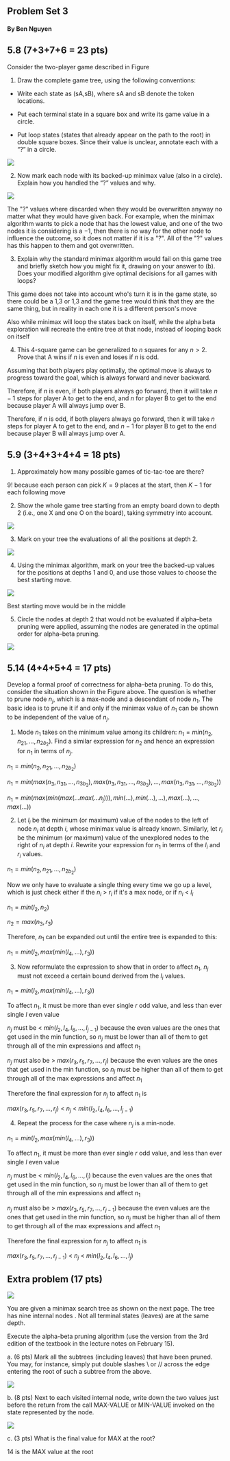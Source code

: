 ## Problem Set 3

#### By Ben Nguyen

## 5.8 (7+3+7+6 = 23 pts)

Consider the two-player game described in Figure

1. Draw the complete game tree, using the following conventions:

- Write each state as (sA,sB), where sA and sB denote the token locations.

- Put each terminal state in a square box and write its game value in a circle.

- Put loop states (states that already appear on the path to the root) in double square boxes. Since their value is unclear, annotate each with a “?” in a circle.

![](../pic/jumpgameTree.jpg)

2. Now mark each node with its backed-up minimax value (also in a circle). Explain how you handled the “?” values and why.

![](../pic/jumpgameMinimax.jpg)

  The "?" values where discarded when they would be overwritten anyway no matter what they would have given back. For example, when the minimax algorithm wants to pick a node that has the lowest value, and one of the two nodes it is considering is a $-1$, then there is no way for the other node to influence the outcome, so it does not matter if it is a "?". All of the "?" values has this happen to them and got overwritten.

3. Explain why the standard minimax algorithm would fail on this game tree and briefly sketch how you might fix it, drawing on your answer to (b). Does your modified algorithm give optimal decisions for all games with loops?

This game does not take into account who's turn it is in the game state, so there could be a 1,3 or 1,3 and the game tree would think that they are the same thing, but in reality in each one it is a different person's move

Also while minimax will loop the states back on itself, while the alpha beta exploration will recreate the entire tree at that node, instead of looping back on itself

<!-- Carried ? up until it gets ignored, treated it as an unknown state -->
<!-- Tried to solve until the minimax algorithm would throw out that path -->

4. This 4-square game can be generalized to $n$ squares for any $n>2$. Prove that A wins if $n$ is even and loses if $n$ is odd.

<!-- Some induction maybe -->

Assuming that both players play optimally, the optimal move is always to progress toward the goal, which is always forward and never backward.

Therefore, if $n$ is even, if both players always go forward, then it will take $n-1$ steps for player A to get to the end, and $n$ for player B to get to the end because player A will always jump over B.

Therefore, if $n$ is odd, if both players always go forward, then it will take $n$ steps for player A to get to the end, and $n-1$ for player B to get to the end because player B will always jump over A.

## 5.9 (3+4+3+4+4 = 18 pts)

1. Approximately how many possible games of tic-tac-toe are there?

  $9!$ because each person can pick $K=9$ places at the start, then $K-1$ for each following move

2. Show the whole game tree starting from an empty board down to depth 2 (i.e., one X and one O on the board), taking symmetry into account.

![](../pic/tictac1.jpg)

3. Mark on your tree the evaluations of all the positions at depth 2.

![](../pic/tictac2.jpg)

4. Using the minimax algorithm, mark on your tree the backed-up values for the positions at depths 1 and 0, and use those values to choose the best starting move.

![](../pic/tictac3.jpg)

Best starting move would be in the middle

5. Circle the nodes at depth 2 that would not be evaluated if alpha–beta pruning were applied, assuming the nodes are generated in the optimal order for alpha–beta pruning.

![](../pic/tictac3.jpg)

## 5.14 (4+4+5+4 = 17 pts)

<!-- Typo in part 1: the second argument of min is n_{21} (i.e., subscripts 21} not "n_2 1" (i.e., 1 as a product factor). -->

Develop a formal proof of correctness for alpha–beta pruning. To do this, consider the situation shown in the Figure above. The question is whether to prune node $n_j$, which is a max-node and a descendant of node $n_1$. The basic idea is to prune it if and only if the minimax value of $n_1$ can be shown to be independent of the value of $n_j$.

1. Mode $n_1$ takes on the minimum value among its children: $n_1=min(n_2,n_{21},…,n_{2b_2})$. Find a similar expression for $n_2$ and hence an expression for $n_1$ in terms of $n_j$.

$n_1=min(n_2,n_{21},…,n_{2b_2})$

$n_1=min(max(n_3,n_{31},…,n_{3b_3}),max(n_3,n_{31},…,n_{3b_3}),…,max(n_3,n_{31},…,n_{3b_3}))$

$n_1=min(max(min(max(...max(...n_j))), min(...), min(...), ...), max(...),…,max(...))$

2. Let $l_i$ be the minimum (or maximum) value of the nodes to the left of node $n_i$ at depth $i$, whose minimax value is already known. Similarly, let $r_i$ be the minimum (or maximum) value of the unexplored nodes to the right of $n_i$ at depth $i$. Rewrite your expression for $n_1$ in terms of the $l_i$ and $r_i$ values.

$n_1=min(n_2,n_{21},…,n_{2b_2})$

Now we only have to evaluate a single thing every time we go up a level, which is just check either if the $n_i$ &gt; $r_i$ if it's a max node, or if $n_i$ &lt; $l_i$

$n_1=min(l_2, n_2)$

$n_2=max(n_3, r_3)$

Therefore, $n_1$ can be expanded out until the entire tree is expanded to this:

$n_1=min(l_2, max(min(l_4,...), r_3))$

3. Now reformulate the expression to show that in order to affect $n_1$, $n_j$ must not exceed a certain bound derived from the $l_i$ values.

$n_1=min(l_2, max(min(l_4,...), r_3))$

To affect $n_1$, it must be more than ever single $r$ odd value, and less than ever single $l$ even value

$n_j$ must be &lt; $min(l_2, l_4, l_6, ..., l_{j-1})$ because the even values are the ones that get used in the min function, so $n_j$ must be lower than all of them to get through all of the min expressions and affect $n_1$

$n_j$ must also be &gt; $max(r_3, r_5, r_7, ..., r_j)$ because the even values are the ones that get used in the min function, so $n_j$ must be higher than all of them to get through all of the max expressions and affect $n_1$

Therefore the final expression for $n_j$ to affect $n_1$ is

$max(r_3, r_5, r_7, ..., r_j)$ &lt; $n_j$ &lt; $min(l_2, l_4, l_6, ..., l_{j-1})$ 

4. Repeat the process for the case where $n_j$ is a min-node.

$n_1=min(l_2, max(min(l_4,...), r_3))$

To affect $n_1$, it must be more than ever single $r$ odd value, and less than ever single $l$ even value

$n_j$ must be &lt; $min(l_2, l_4, l_6, ..., l_j)$ because the even values are the ones that get used in the min function, so $n_j$ must be lower than all of them to get through all of the min expressions and affect $n_1$

$n_j$ must also be &gt; $max(r_3, r_5, r_7, ..., r_{j-1})$ because the even values are the ones that get used in the min function, so $n_j$ must be higher than all of them to get through all of the max expressions and affect $n_1$

Therefore the final expression for $n_j$ to affect $n_1$ is

$max(r_3, r_5, r_7, ..., r_{j-1})$ &lt; $n_j$ &lt; $min(l_2, l_4, l_6, ..., l_j)$ 

## Extra problem (17 pts)

![](../pic/alphabetapruning.png)

You are given a minimax search tree as shown on the next page.  The
tree has nine internal nodes .  Not all terminal states (leaves) are
at the same depth.

Execute the alpha-beta pruning algorithm (use the version from the 3rd
edition of the textbook in the lecture notes on February 15).

a. (6 pts) Mark all the subtrees (including leaves) that have been pruned.
    You may, for instance, simply put double slashes \\ or // across the edge
    entering the root of such a subtree from the above.

![](../pic/alphabetapruningFixed.png)

b. (8 pts) Next to each visited internal node, write down the two values
    just before the return from the call MAX-VALUE or MIN-VALUE invoked on the
    state represented by the node.

![](../pic/alphabetapruningFixed.png)

c. (3 pts) What is the final value for MAX at the root?

14 is the MAX value at the root
